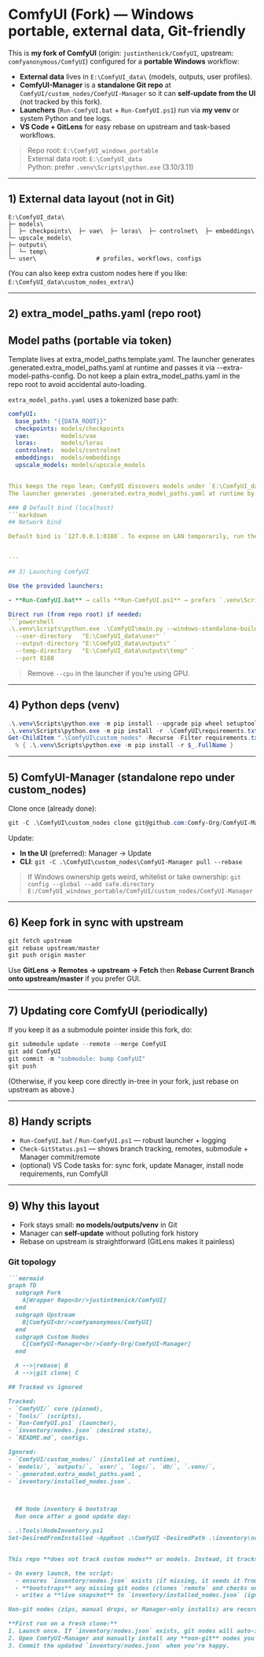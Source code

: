 # ComfyUI (Fork) — Windows portable, external data, Git-friendly

This is **my fork of ComfyUI** (origin: `justinthenick/ComfyUI`, upstream: `comfyanonymous/ComfyUI`) configured for a **portable Windows** workflow:

- **External data** lives in `E:\ComfyUI_data\` (models, outputs, user profiles).
- **ComfyUI-Manager** is a **standalone Git repo** at `ComfyUI/custom_nodes/ComfyUI-Manager` so it can **self-update from the UI** (not tracked by this fork).
- **Launchers** (`Run-ComfyUI.bat` + `Run-ComfyUI.ps1`) run via **my venv** or system Python and tee logs.
- **VS Code + GitLens** for easy rebase on upstream and task-based workflows.

> Repo root: `E:\ComfyUI_windows_portable`  
> External data root: `E:\ComfyUI_data`  
> Python: prefer `.venv\Scripts\python.exe` (3.10/3.11)

---

## 1) External data layout (not in Git)

```
E:\ComfyUI_data\
├─ models\
│  ├─ checkpoints\  ├─ vae\  ├─ loras\  ├─ controlnet\  ├─ embeddings\  └─ upscale_models\
├─ outputs\
│  └─ temp\
└─ user\                 # profiles, workflows, configs
```

(You can also keep extra custom nodes here if you like: `E:\ComfyUI_data\custom_nodes_extra\`)

---

## 2) extra_model_paths.yaml (repo root)

## Model paths (portable via token)
Template lives at extra_model_paths.template.yaml. The launcher generates .generated.extra_model_paths.yaml at runtime and passes it via --extra-model-paths-config. Do not keep a plain extra_model_paths.yaml in the repo root to avoid accidental auto-loading.

`extra_model_paths.yaml` uses a tokenized base path:

```yaml
comfyUI:
  base_path: "{{DATA_ROOT}}"
  checkpoints: models/checkpoints
  vae:         models/vae
  loras:       models/loras
  controlnet:  models/controlnet
  embeddings:  models/embeddings
  upscale_models: models/upscale_models


This keeps the repo lean; ComfyUI discovers models under `E:\ComfyUI_data`.
The launcher generates .generated.extra_model_paths.yaml at runtime by replacing {{DATA_ROOT}} with your resolved data root and passes it via --extra-model-paths-config. Keep ComfyUI/models empty to avoid duplicate search-path warnings.

### 🔒 Default bind (localhost)
```markdown
## Network bind

Default bind is `127.0.0.1:8188`. To expose on LAN temporarily, run the launcher with `-BindAddress 0.0.0.0` or flip the setting in `comfy_config/settings.local.json`.


---

## 3) Launching ComfyUI

Use the provided launchers:

- **Run-ComfyUI.bat** → calls **Run-ComfyUI.ps1** → prefers `.venv\Scripts\python.exe`, falls back to `py` or `python`, tees output to `.\logs\comfyui_YYYYMMDD_HHMMSS.log`.

Direct run (from repo root) if needed:
```powershell
.\.venv\Scripts\python.exe .\ComfyUI\main.py --windows-standalone-build `
  --user-directory   "E:\ComfyUI_data\user" `
  --output-directory "E:\ComfyUI_data\outputs" `
  --temp-directory   "E:\ComfyUI_data\outputs\temp" `
  --port 8188
```

> Remove `--cpu` in the launcher if you’re using GPU.

---

## 4) Python deps (venv)

```powershell
.\.venv\Scripts\python.exe -m pip install --upgrade pip wheel setuptools
.\.venv\Scripts\python.exe -m pip install -r .\ComfyUI\requirements.txt
Get-ChildItem ".\ComfyUI\custom_nodes" -Recurse -Filter requirements.txt |
  % { .\.venv\Scripts\python.exe -m pip install -r $_.FullName }
```

---

## 5) ComfyUI-Manager (standalone repo under custom_nodes)

Clone once (already done):
```powershell
git -C .\ComfyUI\custom_nodes clone git@github.com:Comfy-Org/ComfyUI-Manager.git
```

Update:
- **In the UI** (preferred): Manager → Update
- **CLI**: `git -C .\ComfyUI\custom_nodes\ComfyUI-Manager pull --rebase`

> If Windows ownership gets weird, whitelist or take ownership:
> `git config --global --add safe.directory E:/ComfyUI_windows_portable/ComfyUI/custom_nodes/ComfyUI-Manager`

---

## 6) Keep fork in sync with upstream

```powershell
git fetch upstream
git rebase upstream/master
git push origin master
```

Use **GitLens → Remotes → upstream → Fetch** then **Rebase Current Branch onto upstream/master** if you prefer GUI.

---

## 7) Updating core ComfyUI (periodically)

If you keep it as a submodule pointer inside this fork, do:
```powershell
git submodule update --remote --merge ComfyUI
git add ComfyUI
git commit -m "submodule: bump ComfyUI"
git push
```
(Otherwise, if you keep core directly in-tree in your fork, just rebase on upstream as above.)

---

## 8) Handy scripts

- `Run-ComfyUI.bat` / `Run-ComfyUI.ps1` — robust launcher + logging
- `Check-GitStatus.ps1` — shows branch tracking, remotes, submodule + Manager commit/remote
- (optional) VS Code tasks for: sync fork, update Manager, install node requirements, run ComfyUI

---

## 9) Why this layout

- Fork stays small: **no models/outputs/venv** in Git
- Manager can **self-update** without polluting fork history
- Rebase on upstream is straightforward (GitLens makes it painless)

### Git topology
```markdown
```mermaid
graph TD
  subgraph Fork
    A[Wrapper Repo<br/>justinthenick/ComfyUI]
  end
  subgraph Upstream
    B[ComfyUI<br/>comfyanonymous/ComfyUI]
  end
  subgraph Custom Nodes
    C[ComfyUI-Manager<br/>Comfy-Org/ComfyUI-Manager]
  end

  A -->|rebase| B
  A -->|git clone| C

## Tracked vs ignored

Tracked:
- `ComfyUI/` core (pinned),
- `Tools/` (scripts),
- `Run-ComfyUI.ps1` (launcher),
- `inventory/nodes.json` (desired state),
- `README.md`, configs.

Ignored:
- `ComfyUI/custom_nodes/` (installed at runtime),
- `models/`, `outputs/`, `user/`, `logs/`, `db/`, `.venv/`,
- `.generated.extra_model_paths.yaml`,
- `inventory/installed_nodes.json`.



  ## Node inventory & bootstrap
  Run once after a good update day:

. .\Tools\NodeInventory.ps1
Set-DesiredFromInstalled -AppRoot .\ComfyUI -DesiredPath .\inventory\nodes.json


This repo **does not track custom nodes** or models. Instead, it tracks a desired state in `inventory/nodes.json`.

- On every launch, the script:
  - ensures `inventory/nodes.json` exists (if missing, it seeds it from currently installed **git** nodes),
  - **bootstraps** any missing git nodes (clones `remote` and checks out `ref`),
  - writes a **live snapshot** to `inventory/installed_nodes.json` (ignored by Git).

Non-git nodes (zips, manual drops, or Manager-only installs) are recorded as non-git in the snapshot and **never** auto-cloned.

**First run on a fresh clone:**
1. Launch once. If `inventory/nodes.json` exists, git nodes will auto-install to `ComfyUI/custom_nodes/<name>`.
2. Open ComfyUI-Manager and manually install any **non-git** nodes you need (including Manager itself if desired).
3. Commit the updated `inventory/nodes.json` when you’re happy.

